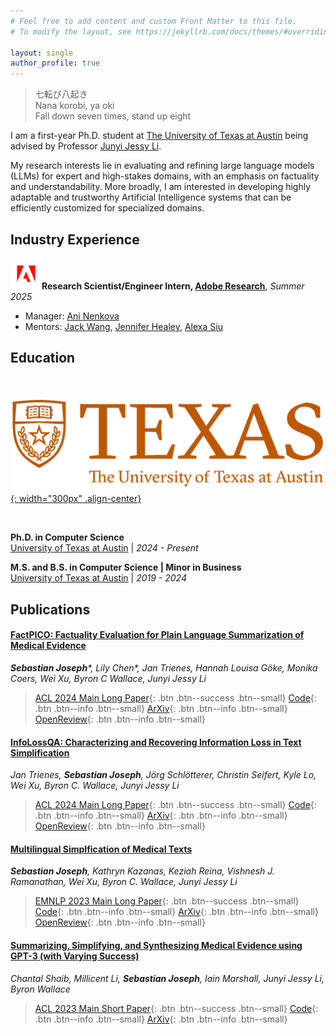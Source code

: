 ```yaml
---
# Feel free to add content and custom Front Matter to this file.
# To modify the layout, see https://jekyllrb.com/docs/themes/#overriding-theme-defaults

layout: single
author_profile: true
---
```


> 七転び八起き <br> Nana korobi, ya oki <br> Fall down seven times, stand up eight

I am a first-year Ph.D. student at [The University of Texas at Austin](https://www.utexas.edu) being advised by Professor [Junyi Jessy Li](https://www.jessyli.com).

My research interests lie in evaluating and refining large language models (LLMs) for expert and high-stakes domains, with an emphasis on factuality and understandability. 
More broadly, I am interested in developing highly adaptable and trustworthy Artificial Intelligence systems that can be efficiently customized for specialized domains.

## Industry Experience

<img src="/adobe.png" alt="adobe logo" width="50px">**Research Scientist/Engineer Intern, [Adobe Research](https://research.adobe.com/)**, *Summer 2025*
- Manager: [Ani Nenkova](https://research.adobe.com/person/ani-nenkova/)
- Mentors: [Jack Wang](https://zichaow.github.io/), [Jennifer Healey](https://research.adobe.com/person/jennifer-healey/), [Alexa Siu](https://research.adobe.com/person/alexa-siu/)

## Education

<br>

[![ut logo](RGB_university_primary.png){: width="300px" .align-center}](https://www.utexas.edu) 

<br>

**Ph.D. in Computer Science** <br> 
[University of Texas at Austin](https://www.utexas.edu) \| *2024 - Present*

**M.S. and B.S. in Computer Science \| Minor in Business** <br>
[University of Texas at Austin](https://www.utexas.edu) \| *2019 - 2024* 

## Publications

#### [FactPICO: Factuality Evaluation for Plain Language Summarization of Medical Evidence](https://aclanthology.org/2024.acl-long.459/) 
***Sebastian Joseph**\*, Lily Chen\*, Jan Trienes, Hannah Louisa Göke, Monika Coers, Wei Xu, Byron C Wallace, Junyi Jessy Li*
> [ACL 2024 Main Long Paper](https://aclanthology.org/2024.acl-long.459/){: .btn .btn--success .btn--small} [Code](https://github.com/lilywchen/FactPICO){: .btn .btn--info .btn--small} [ArXiv](https://arxiv.org/abs/2402.11456){: .btn .btn--info .btn--small} [OpenReview](https://openreview.net/forum?id=VUvcsUUmeO){: .btn .btn--info .btn--small}

#### [InfoLossQA: Characterizing and Recovering Information Loss in Text Simplification](https://aclanthology.org/2024.acl-long.234/)
*Jan Trienes, **Sebastian Joseph**, Jörg Schlötterer, Christin Seifert, Kyle Lo, Wei Xu, Byron C. Wallace, Junyi Jessy Li*
> [ACL 2024 Main Long Paper](https://aclanthology.org/2024.acl-long.234/){: .btn .btn--success .btn--small} [Code](https://github.com/jantrienes/InfoLossQA){: .btn .btn--info .btn--small} [ArXiv](https://arxiv.org/abs/2401.16475){: .btn .btn--info .btn--small} [OpenReview](https://openreview.net/forum?id=E42GF8r8XS9){: .btn .btn--info .btn--small}

#### [Multilingual Simplfication of Medical Texts](https://aclanthology.org/2023.emnlp-main.1037/)
***Sebastian Joseph**, Kathryn Kazanas, Keziah Reina, Vishnesh J. Ramanathan, Wei Xu, Byron C. Wallace, Junyi Jessy Li*
> [EMNLP 2023 Main Long Paper](https://aclanthology.org/2023.emnlp-main.1037/){: .btn .btn--success .btn--small} [Code](https://github.com/SebaJoe/MultiCochrane){: .btn .btn--info .btn--small} [ArXiv](https://arxiv.org/abs/2305.12532){: .btn .btn--info .btn--small} [OpenReview](https://openreview.net/forum?id=gccSE5vDZ7){: .btn .btn--info .btn--small}

#### [Summarizing, Simplifying, and Synthesizing Medical Evidence using GPT-3 (with Varying Success)](https://aclanthology.org/2023.acl-short.119/)
*Chantal Shaib, Millicent Li, **Sebastian Joseph**, Iain Marshall, Junyi Jessy Li, Byron Wallace*
> [ACL 2023 Main Short Paper](https://aclanthology.org/2023.acl-short.119/){: .btn .btn--success .btn--small} [Code](https://github.com/cshaib/summarizing-medical-evidence){: .btn .btn--info .btn--small} [ArXiv](https://arxiv.org/abs/2305.06299){: .btn .btn--info .btn--small}

